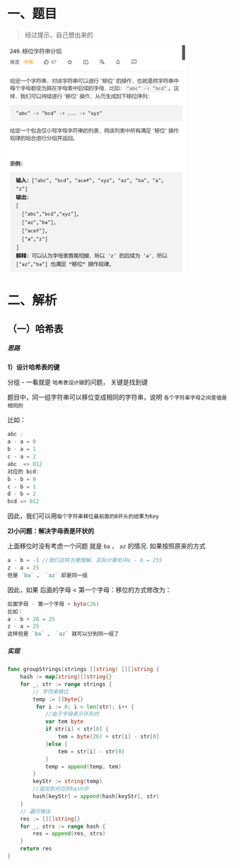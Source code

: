 

# 一、题目

> 经过提示，自己想出来的

<img src="pic/%5B1%5D3%E7%A7%BB%E4%BD%8D%E5%AD%97%E7%AC%A6%E4%B8%B2%E5%88%86%E7%BB%84.assets/image-20220615104414705.png" alt="image-20220615104414705" style="zoom: 50%;" />



# 二、解析

## （一）哈希表



##### 思路

**1）设计哈希表的键**

分组 - 一看就是 `哈希表设计键`的问题， 关键是找到键

题目中，同一组字符串可以移位变成相同的字符串，说明 `各个字符串字母之间差值是相同的`

比如：

```go
abc :
a - a = 0
b - a = 1
c - a = 2
abc  => 012
对应的 bcd:
b - b = 0
c - b = 1
d - b = 2
bcd => 012
```

因此，我们可以用`每个字符串移位最前面的0开头的结果为Key`



**2)小问题：解决字母表是环状的**

上面移位时没有考虑一个问题 就是 `ba` 、 `az` 的情况. 如果按照原来的方式

```go
a - b = -1 //我们这样方便理解，实际计算机中a - b = 255
z - a = 25
但是 `ba` 、 `az` 却是同一组
```

因此，如果 后面的字母 < 第一个字母：移位的方式修改为：

```go
后面字母 - 第一个字母 + byte(26)
比如：
a - b + 26 = 25
z - a = 25
这样但是 `ba` 、 `az` 就可以分到同一组了
```



##### 实现

```go
func groupStrings(strings []string) [][]string {
    hash := map[string][]string{}
    for _, str := range strings {
        // 字符串移位
        temp := []byte{}
         for i := 0; i < len(str); i++ {
            //由于字母表示环形的
            var tem byte
            if str[i] < str[0] {
                tem = byte(26) + str[i] - str[0]
            }else {
                tem = str[i] - str[0]
            }
            temp = append(temp, tem)
        }
        keyStr := string(temp)
        //追加到对应的hash中
        hash[keyStr] = append(hash[keyStr], str)
    } 
    // 遍历输出
    res := [][]string{}
    for _, strs := range hash {
        res = append(res, strs)
    }
    return res
}
```



